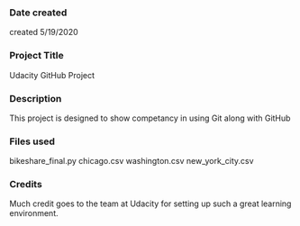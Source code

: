 ### Date created
created 5/19/2020

### Project Title
Udacity GitHub Project

### Description
This project is designed to show competancy in using Git along with GitHub

### Files used
bikeshare_final.py
chicago.csv
washington.csv
new_york_city.csv

### Credits
Much credit goes to the team at Udacity for setting up such a great learning environment.